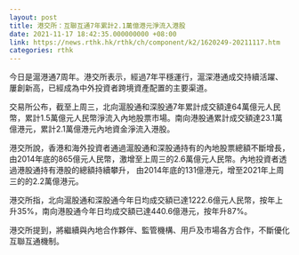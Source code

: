 ```yaml
---
layout: post
title: 港交所：互聯互通7年累計2.1萬億港元淨流入港股
date: 2021-11-17 18:42:35.000000000 +08:00
link: https://news.rthk.hk/rthk/ch/component/k2/1620249-20211117.htm
categories: rthk
---
```


今日是滬港通7周年。港交所表示，經過7年平穩運行，滬深港通成交持續活躍、屢創新高，已經成為中外投資者跨境資產配置的主要渠道。

交易所公布，截至上周三，北向滬股通和深股通7年累計成交額達64萬億元人民幣，累計1.5萬億元人民幣淨流入內地股票市場。南向港股通累計成交額達23.1萬億港元，累計2.1萬億港元內地資金淨流入港股。

港交所說，香港和海外投資者通過滬股通和深股通持有的內地股票總額不斷增長，由2014年底的865億元人民幣，激增至上周三的2.6萬億元人民幣。內地投資者透過港股通持有港股的總額持續攀升， 由2014年底的131億港元，增至2021年上周三的的2.2萬億港元。

港交所指，北向滬股通和深股通今年日均成交額已達1222.6億元人民幣，按年上升35%，南向港股通今年日均成交額已達440.6億港元，按年升87%。

港交所提到，將繼續與內地合作夥伴、監管機構、用戶及市場各方合作，不斷優化互聯互通機制。
